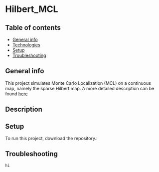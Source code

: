 # Hilbert_MCL
## Table of contents
* [General info](#general-info)
* [Technologies](#technologies)
* [Setup](#setup)
* [Troubleshooting](#troubleshooting)

## General info
This project simulates Monte Carlo Localization (MCL) on a continuous map, namely the sparse Hilbert map. A more detailed description can be found [here](https://www.google.com)
	
## Description
	
## Setup
To run this project, download the repository.:


## Troubleshooting
```
hi
```
